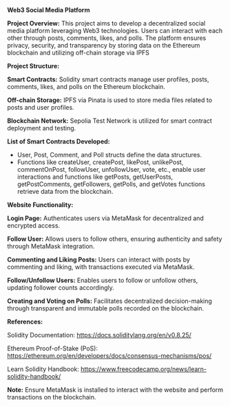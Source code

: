 **Web3 Social Media Platform**

**Project Overview:** This project aims to develop a decentralized social media platform leveraging Web3 technologies. Users can interact with each other through posts, comments, likes, and polls. The platform ensures privacy, security, and transparency by storing data on the Ethereum blockchain and utilizing off-chain storage via IPFS

**Project Structure:**

**Smart Contracts:** Solidity smart contracts manage user profiles, posts, comments, likes, and polls on the Ethereum blockchain.

**Off-chain Storage:** IPFS via Pinata is used to store media files related to posts and user profiles.

**Blockchain Network:** Sepolia Test Network is utilized for smart contract deployment and testing.

**List of Smart Contracts Developed:**
- User, Post, Comment, and Poll structs define the data structures.
- Functions like createUser, createPost, likePost, unlikePost, commentOnPost, followUser, unfollowUser, vote, etc., enable user interactions and functions like getPosts, getUserPosts, getPostComments, getFollowers, getPolls, and getVotes functions retrieve data from the blockchain.

**Website Functionality:**

**Login Page:** Authenticates users via MetaMask for decentralized and encrypted access.

**Follow User:** Allows users to follow others, ensuring authenticity and safety through MetaMask integration.

**Commenting and Liking Posts:** Users can interact with posts by commenting and liking, with transactions executed via MetaMask.

**Follow/Unfollow Users:** Enables users to follow or unfollow others, updating follower counts accordingly.

**Creating and Voting on Polls:** Facilitates decentralized decision-making through transparent and immutable polls recorded on the blockchain.

**References:**

Solidity Documentation: https://docs.soliditylang.org/en/v0.8.25/ 

Ethereum Proof-of-Stake (PoS): https://ethereum.org/en/developers/docs/consensus-mechanisms/pos/ 

Learn Solidity Handbook: https://www.freecodecamp.org/news/learn-solidity-handbook/ 

**Note:** Ensure MetaMask is installed to interact with the website and perform transactions on the blockchain.
